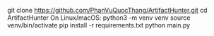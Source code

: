git clone https://github.com/PhanVuQuocThang/ArtifactHunter.git
cd ArtifactHunter
On Linux/macOS:
python3 -m venv venv
source venv/bin/activate
pip install -r requirements.txt
python main.py